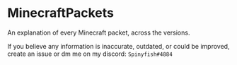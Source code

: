 # MinecraftPackets
An explanation of every Minecraft packet, across the versions.


If you believe any information is inaccurate, outdated, or could be improved, create an issue or dm me on my discord: ```Spinyfish#4884```


